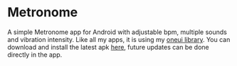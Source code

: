 # Metronome
A simple Metronome app for Android with adjustable bpm, multiple sounds and vibration intensity. Like all my apps, it is using my [oneui library](https://github.com/Yanndroid/OneUI-Design-Library). You can download and install the latest apk [here](https://github.com/Yanndroid/Metronome/raw/master/app/release/app-release.apk), future updates can be done directly in the app.